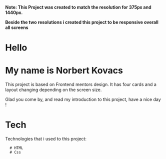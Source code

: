 **Note: This Project was created to match the resolution for 375px and 1440px.**

**Beside the two resolutions i created this project to be responsive overall all screens**

# Hello

# My name is Norbert Kovacs

This project is based on Frontend mentors design.
It has four cards and a layout changing depending on the screen size.

Glad you come by, and read my introduction to this project, have a nice day !

# Tech

Technologies that i used to this project:

      # HTML
      # Css
